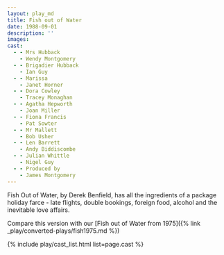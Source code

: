```yaml
---
layout: play_md
title: Fish out of Water
date: 1988-09-01
description: ''
images:
cast:
  - - Mrs Hubback
    - Wendy Montgomery
  - - Brigadier Hubback
    - Ian Guy
  - - Marissa
    - Janet Horner
  - - Dora Cowley
    - Tracey Monaghan
  - - Agatha Hepworth
    - Joan Miller
  - - Fiona Francis
    - Pat Sowter
  - - Mr Mallett
    - Bob Usher
  - - Len Barrett
    - Andy Biddiscombe
  - - Julian Whittle
    - Nigel Guy
  - - Produced by
    - James Montgomery
---
```


Fish Out of Water, by Derek Benfield, has all the ingredients of a package holiday farce - late flights, double bookings, foreign food, alcohol and the inevitable love affairs.

Compare this version with our [Fish out of Water from 1975]({% link _play/converted-plays/fish1975.md %})

{% include play/cast_list.html list=page.cast %}
